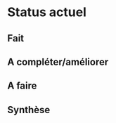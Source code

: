 Status actuel
=============

Fait
----


A compléter/améliorer
---------------------


A faire
-------


Synthèse
--------



